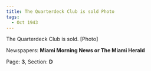 ```yaml
---  
title: The Quarterdeck Club is sold Photo  
tags:  
  - Oct 1943  
---  
```

  
The Quarterdeck Club is sold. [Photo]  
  
Newspapers: **Miami Morning News or The Miami Herald**  
  
Page: **3**, Section: **D** 
